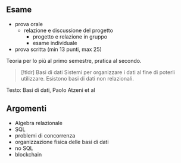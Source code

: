 ## Esame

- prova orale
    - relazione e discussione del progetto
        - progetto e relazione in gruppo
        - esame individuale
- prova scritta (min 13 punti, max 25)

Teoria per lo più al primo semestre, pratica al secondo.

> [!tldr] Basi di dati
> Sistemi per organizzare i dati al fine di poterli utilizzare.
  Esistono basi di dati non relazionali.

Testo: Basi di dati, Paolo Atzeni et al

## Argomenti

- Algebra relazionale
- SQL
- problemi di concorrenza
- organizzazione fisica delle basi di dati
- no SQL
- blockchain

